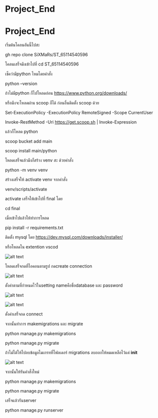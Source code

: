 # Project_End

# Project_End

เริ่มต้นโคลนอันนี้ไปสะ

gh repo clone SiXMaRs/ST_65114540596


โคลนเสร็จมึงเข้าไปที่ cd ST_65114540596

เช็คว่ามีpython ไหมโดยคำสั่ง 

python –version


ถ้าไม่มีpython ก็ไปโหลดก่อน https://www.python.org/downloads/

หรือมึงจะโหลดผ่าน scoop ก็ได้ ก่อนอื่นติดตั้ง scoop ด้วย

Set-ExecutionPolicy -ExecutionPolicy RemoteSigned -Scope CurrentUser

Invoke-RestMethod -Uri https://get.scoop.sh | Invoke-Expression


แล้วก็โหลด python 

scoop bucket add main

scoop install main/python


โหลดเสร็จแล้วมึงก็สร้าง venv สะ ด้วยคำสั่ง 

python -m venv venv 

สร้างเสร็จให้ activate venv จากคำสั่ง

venv/scripts/activate


activate เสร็จให้เข้าไปที่ final โดย

cd final


เมื่อเข้าไปแล้วให้ทำการโหลด

pip install -r requirements.txt


ติดตั้ง mysql โดย https://dev.mysql.com/downloads/installer/

หรือโหลดใน extention vscod

![alt text](image.png)


โหลดเสร็จกดที่ไอคอนตามรูป กดcreate connection 

![alt text](image-1.png)


ตั้งค่าตามที่กำหนดไว้ในsetting  nameคือชื่อdatabase และ password 

![alt text](image-2.png)

![alt text](image-3.png)

ตั้งค่าเสร็จกด connect 


จากนั้นทำการ makemigrations และ migrate

python manage.py makemigrations

python manage.py migrate


ถ้าไม่ได้ให้ไปลบข้อมูลไมเกรทที่โฟลเดอร์ migrations ลบออกให้หมดเหลือไว้แค่ __init__

![alt text](image-4.png)


จากนั้นให้รันคำสั่งใหม่ 

python manage.py makemigrations

python manage.py migrate


เสร็จแล้วรันserver

python manage.py runserver



